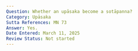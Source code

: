 ```yaml
---
Question: Whether an upāsaka become a sotāpanna?
Category: Upāsaka
Sutta References: MN 73
Answer: Yes.
Date Entered: March 11, 2025
Review Status: Not started
---
```

